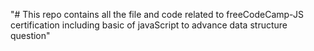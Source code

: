 "# This repo contains all the file and code related to freeCodeCamp-JS certification including basic of javaScript to advance data structure question" 
